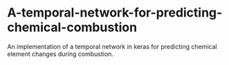 # A-temporal-network-for-predicting-chemical-combustion
An implementation of a temporal network in keras for predicting chemical element changes during combustion.

